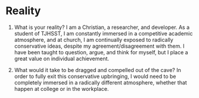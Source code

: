 # Reality
1) What is your reality?
I am a Christian, a researcher, and developer. As a student of TJHSST, I am constantly immersed in a competitive academic atmosphere, and at church, I am continually exposed to radically conservative ideas, despite my agreement/disagreement with them. I have been taught to question, argue, and think for myself, but I place a great value on individual achievement. 

2) What would it take to be dragged and compelled out of the cave?
In order to fully exit this conservative upbringing, I would need to be completely immersed in a radically different atmosphere, whether that happen at college or in the workplace.

